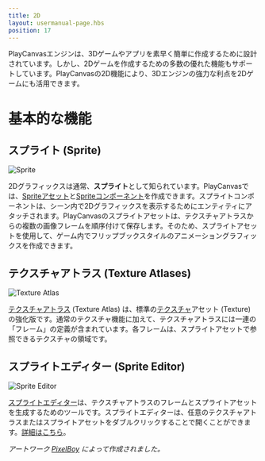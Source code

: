 ```yaml
---
title: 2D
layout: usermanual-page.hbs
position: 17
---
```


PlayCanvasエンジンは、3Dゲームやアプリを素早く簡単に作成するために設計されています。しかし、2Dゲームを作成するための多数の優れた機能もサポートしています。PlayCanvasの2D機能により、3Dエンジンの強力な利点を2Dゲームにも活用できます。

# 基本的な機能

## スプライト (Sprite)

![Sprite][5]

2Dグラフィックスは通常、**スプライト**として知られています。PlayCanvasでは、[Spriteアセット][0]と[Spriteコンポーネント][1]を作成できます。スプライトコンポーネントは、シーン内で2Dグラフィックスを表示するためにエンティティにアタッチされます。PlayCanvasのスプライトアセットは、テクスチャアトラスからの複数の画像フレームを順序付けて保存します。そのため、スプライトアセットを使用して、ゲーム内でフリップブックスタイルのアニメーショングラフィックスを作成できます。

## テクスチャアトラス (Texture Atlases)

![Texture Atlas][6]

[テクスチャアトラス][2] (Texture Atlas) は、標準の[テクスチャ][3]アセット (Texture) の強化版です。通常のテクスチャ機能に加えて、テクスチャアトラスには一連の「フレーム」の定義が含まれています。各フレームは、スプライトアセットで参照できるテクスチャの領域です。

## スプライトエディター (Sprite Editor)

![Sprite Editor][7]

[スプライトエディター][4]は、テクスチャアトラスのフレームとスプライトアセットを生成するためのツールです。スプライトエディターは、任意のテクスチャアトラスまたはスプライトアセットをダブルクリックすることで開くことができます。[詳細はこちら][4]。

*アートワーク [PixelBoy](https://twitter.com/2pblog1) によって作成されました。*

[0]: /user-manual/assets/sprites
[1]: /user-manual/packs/components/sprite
[2]: /user-manual/assets/texture-atlas
[3]: /user-manual/assets/textures
[4]: /user-manual/2D/sprite-editor

[5]: /images/user-manual/2D/sprite.jpg
[6]: /images/user-manual/2D/texture-atlas.jpg
[7]: /images/user-manual/2D/sprite-editor.jpg
